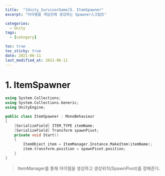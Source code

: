 ```yaml
---
title:  "[Unity_SurvivorGame]5. ItemSpawner"
excerpt: "아이템을 게임씬에 생성하는 Spawner스크립트"

categories:
  - Unity
tags:
  - [category]

toc: true
toc_sticky: true
date: 2021-06-11
last_modified_at: 2021-06-11
---
```


# 1. ItemSpawner
``` c++
using System.Collections;
using System.Collections.Generic;
using UnityEngine;

public class ItemSpawner : MonoBehaviour
{
    [SerializeField] ITEM_TYPE itemName;
    [SerializeField] Transform spawnPivot;
    private void Start()
    {
        ItemObject item = ItemManager.Instance.MakeItem(itemName);
        item.transform.position = spawnPivot.position;
    }
}
```
> ItemManager를 통해 아이템을 생성하고 생성위치(SpawnPivot)를 정해준다.
